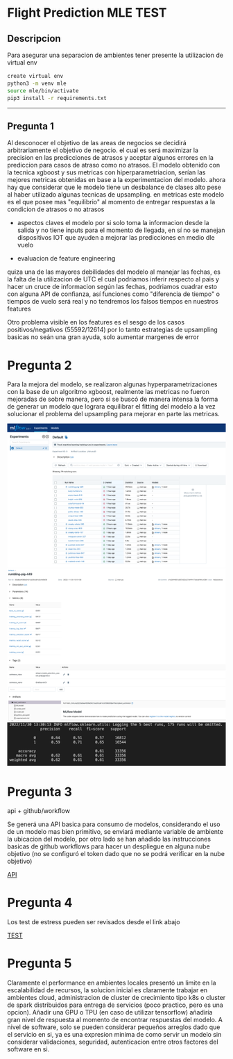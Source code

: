 # Flight Prediction MLE TEST

## Descripcion

Para asegurar una separacion de ambientes tener presente la utilizacion de virtual env

```bash
create virtual env
python3 -m venv mle
source mle/bin/activate
pip3 install -r requirements.txt
```

---

## Pregunta 1


Al desconocer el objetivo de las areas de negocios se decidirá arbitrariamente el objetivo de negocio. el cual es será maximizar la precision en las predicciones de atrasos y aceptar algunos errores en la prediccion para casos de atraso como no atrasos. El modelo obtenido con la tecnica xgboost y sus metricas con hiperparametriacion, serían las mejores metricas obtenidas en base a la experimentacion del modelo.
ahora hay que considerar que le modelo tiene un desbalance de clases alto pese al haber utilizado algunas tecnicas de upsampling. en metricas este modelo es el que posee mas "equilibrio" al momento de entregar respuestas a la condicion de atrasos o no atrasos

* aspectos claves
el modelo por si solo toma la informacion desde la salida y no tiene inputs para el momento de llegada, en sí no se manejan dispositivos IOT que ayuden a mejorar las predicciones en medio dle vuelo

* evaluacion de feature engineering

quiza una de las mayores debilidades del modelo al manejar las fechas, es la falta de la utilizacion de UTC el cual podriamos inferir respecto al pais y hacer un cruce de informacion según las fechas, podriamos cuadrar esto con alguna API de confianza, así funciones como "diferencia de tiempo" o tiempos de vuelo será real y no tendremos los falsos tiempos en nuestros features

Otro problema visible en los features es el sesgo de los casos positivos/negativos (55592/12614)
por lo tanto estrategias de upsampling basicas no seán una gran ayuda, solo aumentar margenes de error

# Pregunta 2

Para la mejora del modelo, se realizaron algunas hyperparametrizaciones con la base de un algoritmo xgboost, realmente las metricas no fueron mejoradas de sobre manera, pero si se buscó de manera intensa la forma de generar un modelo que lograra equilibrar el fitting del modelo a la vez solucionar el problema del upsampling para mejorar en parte las metricas.

![MLFLOW first](img/mlflow_1.png)
![MLFLOW second](img/mlflow_2.png)
![METRICS first](img/metrics_1.png)

# Pregunta 3

api + github/workflow

Se generá una API basica para consumo de modelos, considerando el uso de un modelo mas bien primitivo, se enviará mediante variable de ambiente la ubicacion del modelo, por otro lado se han añadido las instrucciones basicas de github workflows para hacer un despliegue en alguna nube objetivo (no se configuró el token dado que no se podrá verificar en la nube objetivo)

[API](api/README.md)

# Pregunta 4
Los test de estress pueden ser revisados desde el link abajo

[TEST](test/README.md)

# Pregunta 5

Claramente el performance en ambientes locales presentó un limite en la escalabilidad de recursos, la solucion inicial es claramente trabajar en ambientes cloud, administracion de cluster de crecimiento tipo k8s o cluster de spark distribuidos para entrega de servicios (poco practico, pero es una opcion).
Añadir una GPU o TPU (en caso de utilizar tensorflow) añadiría gran nivel de respuesta al momento de encontrar respuestas del modelo.
A nivel de software, solo se pueden considerar pequeños arreglos dado que el servicio en si, ya es una expresion minima de como servir un modelo sin considerar validaciones, seguridad, autenticacion entre otros factores del software en si.



